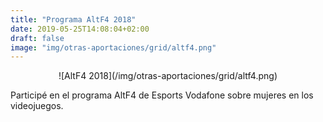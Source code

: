 ```yaml
---
title: "Programa AltF4 2018"
date: 2019-05-25T14:08:04+02:00
draft: false
image: "img/otras-aportaciones/grid/altf4.png"
---
```


<center>![AltF4 2018](/img/otras-aportaciones/grid/altf4.png)</center>

Participé en el programa AltF4 de Esports Vodafone sobre mujeres en
los videojuegos.
